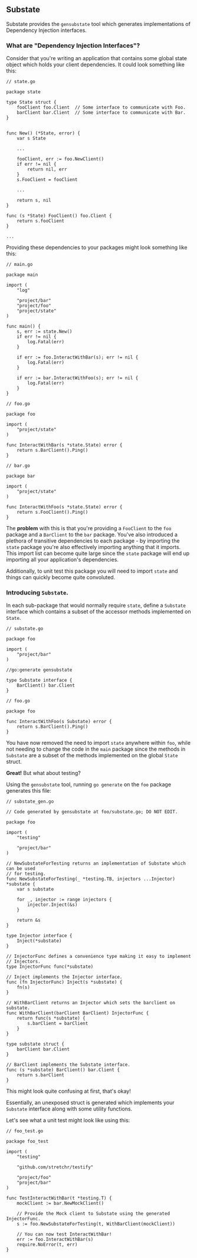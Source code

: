 ## Substate

Substate provides the `gensubstate` tool which generates implementations of Dependency Injection interfaces.

### What are "Dependency Injection Interfaces"?

Consider that you're writing an application that contains some global state object which holds your client dependencies. It could look something like this:

```golang
// state.go

package state

type State struct {
    fooClient foo.Client  // Some interface to communicate with Foo.
    barClient bar.Client  // Some interface to communicate with Bar.
}


func New() (*State, error) {
    var s State

    ...

    fooClient, err := foo.NewClient()
    if err != nil {
        return nil, err
    }
    s.FooClient = fooClient

    ...

    return s, nil
}

func (s *State) FooClient() foo.Client {
    return s.fooClient
}

...
```

Providing these dependencies to your packages might look something like this:

```golang
// main.go

package main

import (
    "log"

    "project/bar"
    "project/foo"
    "project/state"
)

func main() {
    s, err := state.New()
    if err != nil {
        log.Fatal(err)
    }

    if err := foo.InteractWithBar(s); err != nil {
        log.Fatal(err)
    }

    if err := bar.InteractWithFoo(s); err != nil {
        log.Fatal(err)
    }
}
```

```golang
// foo.go

package foo

import (
    "project/state"
)

func InteractWithBar(s *state.State) error {
    return s.BarClient().Ping()
}
```

```golang
// bar.go

package bar

import (
    "project/state"
)

func InteractWithFoo(s *state.State) error {
    return s.FooClient().Ping()
}
```

The **problem** with this is that you're providing a `FooClient` to the `foo` package and a `BarClient` to the `bar` package. You've also introduced a plethora of transitive dependencies to each package - by importing the `state` package you're also effectively importing anything that it imports. This import list can become quite large since the `state` package will end up importing all your application's dependencies.

Additionally, to unit test this package you will need to import `state` and things can quickly become quite convoluted.

### Introducing `Substate`.

In each sub-package that would normally require `state`, define a `Substate` interface which contains a subset of the accessor methods implemented on `State`.

```golang
// substate.go

package foo

import (
    "project/bar"
)

//go:generate gensubstate

type Substate interface {
    BarClient() bar.Client
}
```

```golang
// foo.go

package foo

func InteractWithFoo(s Substate) error {
    return s.BarClient().Ping()
}
```

You have now removed the need to import `state` anywhere within `foo`, while not needing to change the code in the `main` package since the methods in `Substate` are a subset of the methods implemented on the global `State` struct.

**Great!** But what about testing? 

Using the `gensubstate` tool, running `go generate` on the `foo` package generates this file:

```golang
// substate_gen.go

// Code generated by gensubstate at foo/substate.go; DO NOT EDIT.

package foo

import (
	"testing"

    "project/bar"
)

// NewSubstateForTesting returns an implementation of Substate which can be used
// for testing.
func NewSubstateForTesting(_ *testing.TB, injectors ...Injector) *substate {
	var s substate

	for _, injector := range injectors {
		injector.Inject(&s)
	}

	return &s
}

type Injector interface {
	Inject(*substate)
}

// InjectorFunc defines a convenience type making it easy to implement
// Injectors.
type InjectorFunc func(*substate)

// Inject implements the Injector interface.
func (fn InjectorFunc) Inject(s *substate) {
	fn(s)
}

// WithBarClient returns an Injector which sets the barclient on substate.
func WithBarClient(barClient BarClient) InjectorFunc {
	return func(s *substate) {
		s.barClient = barClient
	}
}

type substate struct {
	barClient bar.Client
}

// BarClient implements the Substate interface.
func (s *substate) BarClient() bar.Client {
	return s.barClient
}
```

This might look quite confusing at first, that's okay!

Essentially, an unexposed struct is generated which implements your `Substate` interface along with some utility functions.

Let's see what a unit test might look like using this:

```golang
// foo_test.go

package foo_test

import (
    "testing"

    "github.com/stretchr/testify"

    "project/foo"
    "project/bar"
)

func TestInteractWithBar(t *testing.T) {
    mockClient := bar.NewMockClient()

    // Provide the Mock client to Substate using the generated InjectorFunc.
    s := foo.NewSubstateForTesting(t, WithBarClient(mockClient))

    // You can now test InteractWithBar!
    err := foo.InteractWithBar(s)
    require.NoError(t, err)
}
```